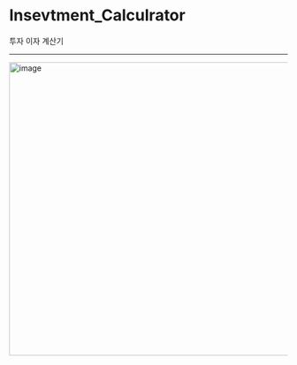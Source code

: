# Insevtment_Calculrator
투자 이자 계산기 

---

<img width="531" alt="image" src="https://github.com/heoMint/Insevtment_Calculrator/assets/121214030/3ca5e83a-6c47-4f92-8531-8172f15b60e7">
